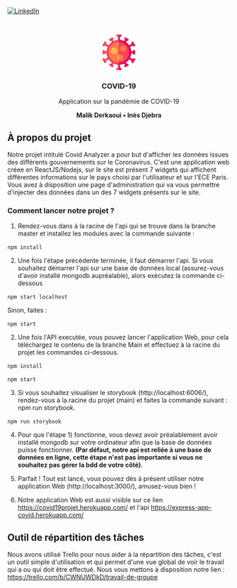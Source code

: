 


[![LinkedIn][linkedin-shield]][linkedin-url]



<!-- PROJECT LOGO -->
<br />
<p align="center">
  <a href="https://github.com/othneildrew/Best-README-Template">
    <img src="https://github.com/malikotte/Projet-Dashboard/blob/main/src/covid.png" alt="Logo" width="80" height="80">
  </a>

  <h3 align="center">COVID-19</h3>

  <p align="center">
    Application sur la pandémie de COVID-19
  </p>
  <p align="center"><b>Malik Derkaoui • Inès Djebra</b></p>
</p>






<!-- ABOUT THE PROJECT -->
## À propos du projet

Notre projet intitulé Covid Analyzer a pour but d'afficher les données issues des différents gouvernements sur le Coronavirus. C'est une application web créee en ReactJS/Nodejs, sur le site est présent 7 widgets qui affichent différentes informations sur le pays choisi par l'utilisateur et sur l'ECE Paris.
Vous avez à disposition une page d'administration qui va vous permettre d'injecter des données dans un des 7 widgets présents sur le site.


### Comment lancer notre projet ?
1) Rendez-vous dans à la racine de l'api qui se trouve dans la branche master et installez les modules avec la commande suivante :
```
npm install
```
2) Une fois l'étape précèdente terminée, il faut démarrer l'api.
Si vous souhaitez démarrer l'api sur une base de données local (assurez-vous d'avoir installé mongodb aupréalable), alors exécutez la commande ci-dessous
```
npm start localhost
```
Sinon, faites :
```
npm start 
```
2) Une fois l'API executée, vous pouvez lancer l'application Web, pour cela téléchargez le contenu de la branche Main et effectuez à la racine du projet les commandes ci-dessous.
```
npm install
```
```
npm start
```

3) Si vous souhaitez visualiser le storybook (http://localhost:6006/), rendez-vous à la racine du projet (main) et faites la commande suivant : npm run storybook.

```
npm run storybook
```

4) Pour que l'étape 1) fonctionne, vous devez avoir préalablement avoir installé mongodb sur votre ordinateur afin que la base de données puisse fonctionner. <b>(Par défaut, notre api est reliée à une base de données en ligne, cette étape n'est pas importante si vous ne souhaitez pas gérer la bdd de votre côté)</b>.

5) Parfait ! Tout est lancé, vous pouvez dès à présent utiliser notre application Web (http://localhost:3000/), amusez-vous bien !

6) Notre application Web est aussi visible sur ce lien https://covid19projet.herokuapp.com/ et l'api https://express-app-covid.herokuapp.com/

<!-- GETTING STARTED -->
## Outil de répartition des tâches

Nous avons utilisé Trello pour nous aider à la répartition des tâches, c'est un outil simple d'utilisation et qui permet d'une vue global de voir le travail qui a ou qui doit être effectué.
Nous vous mettons à disposition notre lien : https://trello.com/b/CWNUWDkD/travail-de-groupe







[linkedin-shield]: https://img.shields.io/badge/-LinkedIn-black.svg?style=flat-square&logo=linkedin&colorB=555
[linkedin-url]: https://www.linkedin.com/in/malik-derkaoui-84a52a163/
[product-screenshot]: images/screenshot.png
